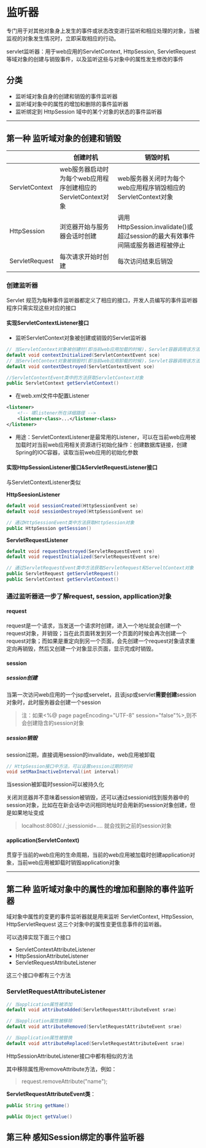 # 监听器

专门用于对其他对象身上发生的事件或状态改变进行监听和相应处理的对象，当被监视的对象发生情况时，立即采取相应的行动。

servlet监听器：用于web应用的ServletContext, HttpSession, ServletRequest等域对象的创建与销毁事件，以及监听这些与对象中的属性发生修改的事件

## 分类
- 监听域对象自身的创建和销毁的事件监听器
- 监听域对象中的属性的增加和删除的事件监听器
- 监听绑定到 HttpSession 域中的某个对象的状态的事件监听器

---

## 第一种 监听域对象的创建和销毁

| |创建时机|销毁时机|
|--|--|--|
|ServletContext|web服务器启动时为每个web应用程序创建相应的ServletContext对象|web服务器关闭时为每个web应用程序销毁相应的ServletContext对象
|HttpSession|浏览器开始与服务器会话时创建|调用HttpSession.invalidate()或超过session的最大有效事件间隔或服务器进程被停止|
|ServletRequest|每次请求开始时创建|每次访问结束后销毁|

### 创建监听器

Servlet 规范为每种事件监听器都定义了相应的接口，开发人员编写的事件监听器程序只需实现这些对应的接口

#### 实现ServletContextListener接口
	
- 监听ServletContext对象被创建或销毁的Servlet监听器

```java
// 当ServletContext对象被创建时(即当前web应用加载的时候)，Servlet容器调用该方法
default void contextInitialized(ServletContextEvent sce)
// 当ServletContext对象被销毁时(即当前web应用卸载的时候)，Servlet容器调用该方法
default void contextDestroyed(ServletContextEvent sce)

//ServletContextEvent类中的方法获取ServletContext对象
public ServletContext getServletContext()
```

- 在web.xml文件中配置Listener

```xml
<listener>
	<!-- 填listener所在详细路径 -->
	<listener-class>...</listener-class>
</listener>
```

- 用途：ServletContextListener是最常用的Listener，可以在当前web应用被加载时对当前web应用相关资源进行初始化操作：创建数据库链接，创建Spring的IOC容器，读取当前web应用的初始化参数

#### 实现HttpSessionListener接口&ServletRequestListener接口

与ServletContextListener类似

**HttpSeesionListener**

```java
default void sessionCreated(HttpSessionEvent se)
default void sessionDestroyed(HttpSessionEvent se)

// 通过HttpSessionEvent类中方法获取HttpSession对象
public HttpSession getSession()
```

**ServletRequestListener**

```java
default void requestDestroyed(ServletRequestEvent sre)
default void requestInitialized(ServletRequestEvent sre)

// 通过ServletRequestEvent类中方法获取ServletRequest和ServeltContext对象
public ServletRequest getServletRequest()
public ServletContext getServletContext()
```

### 通过监听器进一步了解request, session, appllication对象

#### request

request是一个请求，当发送一个请求时创建，进入一个地址就会创建一个request对象，并销毁；当在此页面转发到另一个页面的时候会再次创建一个request对象；而如果是重定向到另一个页面，会先创建一个request对象请求重定向再销毁，然后又创建一个对象显示页面，显示完成时销毁。

#### session

##### session创建

当第一次访问web应用的一个jsp或servelet，且该jsp或servlet**需要创建**session对象时，此时服务器会创建一个session

>注：如果<%@ page pageEncoding="UTF-8" session="false"%>,则不会创建隐含的session对象

##### session销毁

session过期，直接调用session的invalidate，web应用被卸载

```java
// HttpSession接口中方法，可以设置session过期的时间
void setMaxInactiveInterval(int interval)
```

当session被卸载时session可以被持久化

关闭浏览器并不意味着session被销毁，还可以通过sessionid找到服务器中的session对象，比如在在新会话中访问相同地址时会用新的session对象创建，但是如果地址变成
>localhost:8080/./.;jsessionid=....
就会找到之前的session对象

#### application(ServletContext)

贯穿于当前的web应用的生命周期，当前的web应用被加载时创建application对象，当前web应用被卸载时销毁application对象

---

## 第二种 监听域对象中的属性的增加和删除的事件监听器

域对象中属性的变更的事件监听器就是用来监听 ServletContext, HttpSession, HttpServletRequest 这三个对象中的属性变更信息事件的监听器。

可以选择实现下面三个接口
- ServletContextAttributeListener
- HttpSessionAttributeListener
- ServletRequestAttributeListener

这三个接口中都有三个方法

### ServletRequestAttributeListener

```java
// 当application属性被添加
default void attributeAdded(ServletRequestAttributeEvent srae)

// 当application属性被移除
default void attributeRemoved(ServletRequestAttributeEvent srae)

// 当application属性被替换
default void attributeReplaced(ServletRequestAttributeEvent srae)
```

HttpSessionAttributeListener接口中都有相似的方法

其中移除属性用removeAttribute方法，例如：
> request.removeAttribute("name");

**ServletRequestAttributeEvent类**：

```java
public String getName()

public Object getValue()
```

## 第三种 感知Session绑定的事件监听器

